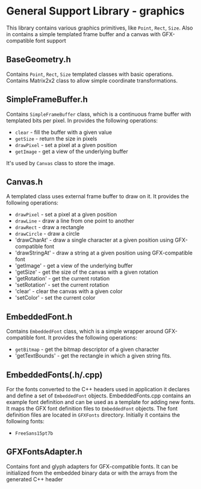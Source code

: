 # General Support Library - graphics

This library contains various graphics primitives, like `Point`, `Rect`, `Size`.
Also in contains a simple templated frame buffer and a canvas with GFX-compatible font support

## BaseGeometry.h

Contains `Point`, `Rect`, `Size` templated classes with basic operations.
Contains Matrix2x2 class to allow simple coordinate transformations.

## SimpleFrameBuffer.h

Contains `SimpleFrameBuffer` class, which is a continuous frame buffer with templated bits per pixel.
In provides the following operations:
* `clear` - fill the buffer with a given value
* `getSize` - return the size in pixels
* `drawPixel` - set a pixel at a given position
* `getImage` - get a view of the underlying buffer

It's used by `Canvas` class to store the image.

## Canvas.h

A templated class uses external frame buffer to draw on it.
It provides the following operations:
* `drawPixel` - set a pixel at a given position
* `drawLine` - draw a line from one point to another
* `drawRect` - draw a rectangle
* `drawCircle` - draw a circle
* 'drawCharAt' - draw a single character at a given position using GFX-compatible font
* 'drawStringAt' - draw a string at a given position using GFX-compatible font
* 'getImage' - get a view of the underlying buffer
* 'getSize' - get the size of the canvas with a given rotation
* 'getRotation' - get the current rotation
* 'setRotation' - set the current rotation
* 'clear' - clear the canvas with a given color
* 'setColor' - set the current color

## EmbeddedFont.h

Contains `EmbeddedFont` class, which is a simple wrapper around GFX-compatible font.
It provides the following operations:
* `getBitmap` - get the bitmap descriptor of a given character
* 'getTextBounds' - get the rectangle in which a given string fits.

## EmbeddedFonts(.h/.cpp)

For the fonts converted to the C++ headers used in application it declares and define a set of `EmbeddedFont` objects.
EmbeddedFonts.cpp contains an example font definition and can be used as a template for adding new fonts.
It maps the GFX font definition files to `EmbeddedFont` objects.
The font definition files are located in `GFXFonts` directory. Initially it contains the following fonts:
* `FreeSans15pt7b`

## GFXFontsAdapter.h

Contains font and glyph adapters for GFX-compatible fonts.
It can be initialized from the embedded binary data or with the arrays from the generated C++ header
